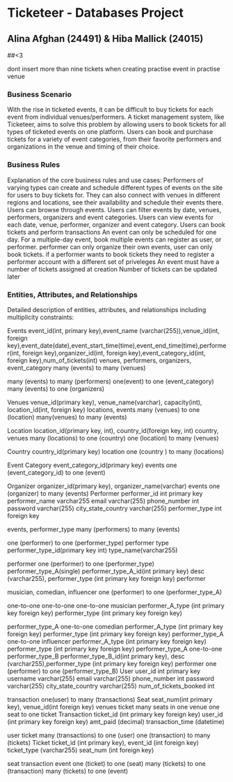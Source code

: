 # Ticketeer - Databases Project

## Alina Afghan (24491) & Hiba Mallick (24015)

##<3

dont insert more than nine tickets when creating practise event in practise venue

### Business Scenario

With the rise in ticketed events, it can be difficult to buy tickets for each event from individual venues/performers. A ticket management system, like Ticketeer, aims to solve this problem by allowing users to book tickets for all types of ticketed events on one platform.
Users can book and purchase tickets for a variety of event categories, from their favorite performers and organizations in the venue and timing of their choice.

### Business Rules

Explanation of the core business rules and use cases:
Performers of varying types can create and schedule different types of events on the site for users to buy tickets for.
They can also connect with venues in different regions and locations, see their availability and schedule their events there.
Users can browse through events.
Users can filter events by date, venues, performers, organizers and event categories.
Users can view events for each date, venue, performer, organizer and event category.
Users can book tickets and perform transactions
An event can only be scheduled for one day. For a multiple-day event, book multiple events
can register as user, or performer. performer can only organize their own events, user can only book tickets. if a performer wants to book tickets they need to register a performer account with a different set of priveleges
An event must have a number of tickets assigned at creation
Number of tickets can be updated later

### Entities, Attributes, and Relationships

Detailed description of entities, attributes, and relationships including multiplicity constraints:

Events
event_id(int, primary key),event_name (varchar(255)),venue_id(int, foreign key),event_date(date),event_start_time(time),event_end_time(time),performer(int, foreign key),organizer_id(int, foreign key),event_category_id(int, foreign key),num_of_tickets(int)
venues, performers, organizers, event_category
many (events) to many (venues)

many (events) to many (performers)
one(event) to one (event_category)
many (events) to one (organizers)

Venues
venue_id(primary key), venue_name(varchar), capacity(int), location_id(int, foreign key)
locations, events
many (venues) to one (location)
many(venues) to many (events)

Location
location_id(primary key, int), country_id(foreign key, int)
country, venues
many (locations) to one (country)
one (location) to many (venues)

Country
country_id(primary key)
location
one (country ) to many (locations)

Event Category
event_category_id(primary key)
events
one (event_category_id) to one (event)

Organizer
organizer_id(primary key), organizer_name(varchar)
events
one (organizer) to many (events)
Performer
performer_id int primary key
performer_name varchar255
email varchar(255)
phone_number int
password varchar(255)
city_state_country varchar(255)
performer_type int foreign key

events, performer_type
many (performers) to many (events)

one (performer) to one (performer_type)
performer type
performer_type_id(primary key int)
type_name(varchar255)

performer
one (performer) to one (performer_type)
performer_type_A(single)
performer_type_A_id(int primary key)
desc (varchar255),
performer_type (int primary key foreign key)
performer

musician, comedian, influencer
one (performer) to one (performer_type_A)

one-to-one
one-to-one
one-to-one
musician
performer_A_type (int primary key foreign key)
performer_type (int primary key foreign key)

performer_type_A
one-to-one
comedian
performer_A_type (int primary key foreign key)
performer_type (int primary key foreign key)
performer_type_A
one-to-one
influencer
performer_A_type (int primary key foreign key)
performer_type (int primary key foreign key)
performer_type_A
one-to-one
performer_type_B
performer_type_B_id(int primary key),
desc (varchar255),performer_type (int primary key foreign key)
performer
one (performer) to one (performer_type_B)
User
user_id int primary key
username varchar(255)
email varchar(255)
phone_number int
password varchar(255)
city_state_country varchar(255)
num_of_tickets_booked int

transaction
one(user) to many (transactions)
Seat
seat_num(int primary key), venue_id(int foreign key)
venues
ticket
many seats in one venue
one seat to one ticket
Transaction
ticket_id (int primary key foreign key)
user_id (int primary key foreign key)
amt_paid (decimal)
transaction_time (datetime)

user
ticket
many (transactions) to one (user)
one (transaction) to many (tickets)
Ticket
ticket_id (int primary key), event_id (int foreign key)
ticket_type (varchar255)
seat_num (int foreign key)

seat
transaction
event
one (ticket) to one (seat)
many (tickets) to one (transaction)
many (tickets) to one (event)
